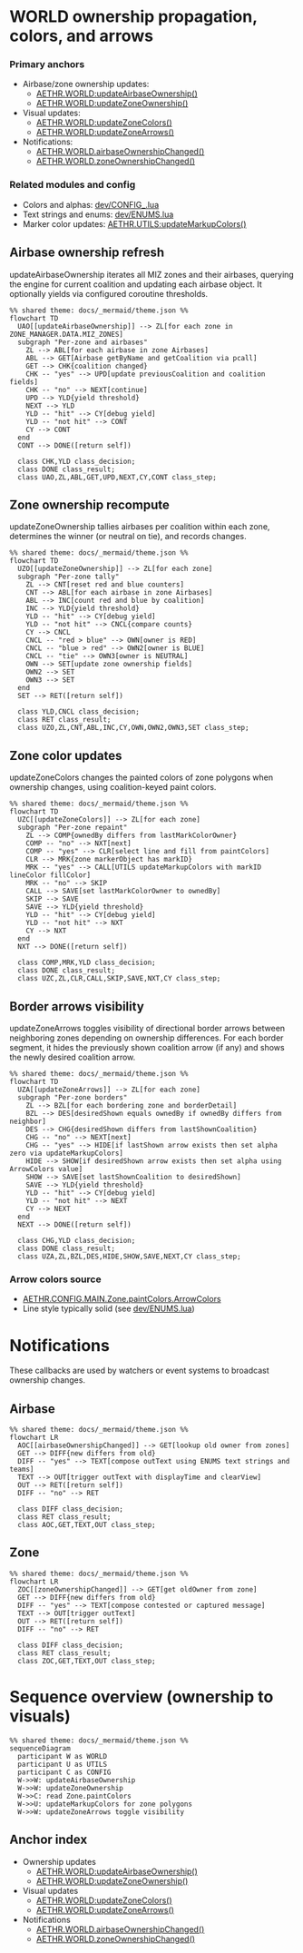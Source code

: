 # WORLD ownership propagation, colors, and arrows

### Primary anchors
- Airbase/zone ownership updates:
  - [AETHR.WORLD:updateAirbaseOwnership()](https://github.com/Gh0st352/AETHR/blob/main/dev/WORLD.lua#L501)
  - [AETHR.WORLD:updateZoneOwnership()](https://github.com/Gh0st352/AETHR/blob/main/dev/WORLD.lua#L633)
- Visual updates:
  - [AETHR.WORLD:updateZoneColors()](https://github.com/Gh0st352/AETHR/blob/main/dev/WORLD.lua#L683)
  - [AETHR.WORLD:updateZoneArrows()](https://github.com/Gh0st352/AETHR/blob/main/dev/WORLD.lua#L730)
- Notifications:
  - [AETHR.WORLD.airbaseOwnershipChanged()](https://github.com/Gh0st352/AETHR/blob/main/dev/WORLD.lua#L970)
  - [AETHR.WORLD.zoneOwnershipChanged()](https://github.com/Gh0st352/AETHR/blob/main/dev/WORLD.lua#L1006)

### Related modules and config
- Colors and alphas: [dev/CONFIG_.lua](../../dev/CONFIG_.lua)
- Text strings and enums: [dev/ENUMS.lua](../../dev/ENUMS.lua)
- Marker color updates: [AETHR.UTILS:updateMarkupColors()](https://github.com/Gh0st352/AETHR/blob/main/dev/UTILS.lua#L188)

## Airbase ownership refresh

updateAirbaseOwnership iterates all MIZ zones and their airbases, querying the engine for current coalition and updating each airbase object. It optionally yields via configured coroutine thresholds.

```mermaid
%% shared theme: docs/_mermaid/theme.json %%
flowchart TD
  UAO[[updateAirbaseOwnership]] --> ZL[for each zone in ZONE_MANAGER.DATA.MIZ_ZONES]
  subgraph "Per-zone and airbases"
    ZL --> ABL[for each airbase in zone Airbases]
    ABL --> GET[Airbase getByName and getCoalition via pcall]
    GET --> CHK{coalition changed}
    CHK -- "yes" --> UPD[update previousCoalition and coalition fields]
    CHK -- "no" --> NEXT[continue]
    UPD --> YLD{yield threshold}
    NEXT --> YLD
    YLD -- "hit" --> CY[debug yield]
    YLD -- "not hit" --> CONT
    CY --> CONT
  end
  CONT --> DONE([return self])

  class CHK,YLD class_decision;
  class DONE class_result;
  class UAO,ZL,ABL,GET,UPD,NEXT,CY,CONT class_step;
```

## Zone ownership recompute

updateZoneOwnership tallies airbases per coalition within each zone, determines the winner (or neutral on tie), and records changes.

```mermaid
%% shared theme: docs/_mermaid/theme.json %%
flowchart TD
  UZO[[updateZoneOwnership]] --> ZL[for each zone]
  subgraph "Per-zone tally"
    ZL --> CNT[reset red and blue counters]
    CNT --> ABL[for each airbase in zone Airbases]
    ABL --> INC[count red and blue by coalition]
    INC --> YLD{yield threshold}
    YLD -- "hit" --> CY[debug yield]
    YLD -- "not hit" --> CNCL{compare counts}
    CY --> CNCL
    CNCL -- "red > blue" --> OWN[owner is RED]
    CNCL -- "blue > red" --> OWN2[owner is BLUE]
    CNCL -- "tie" --> OWN3[owner is NEUTRAL]
    OWN --> SET[update zone ownership fields]
    OWN2 --> SET
    OWN3 --> SET
  end
  SET --> RET([return self])

  class YLD,CNCL class_decision;
  class RET class_result;
  class UZO,ZL,CNT,ABL,INC,CY,OWN,OWN2,OWN3,SET class_step;
```

## Zone color updates

updateZoneColors changes the painted colors of zone polygons when ownership changes, using coalition-keyed paint colors.

```mermaid
%% shared theme: docs/_mermaid/theme.json %%
flowchart TD
  UZC[[updateZoneColors]] --> ZL[for each zone]
  subgraph "Per-zone repaint"
    ZL --> COMP{ownedBy differs from lastMarkColorOwner}
    COMP -- "no" --> NXT[next]
    COMP -- "yes" --> CLR[select line and fill from paintColors]
    CLR --> MRK{zone markerObject has markID}
    MRK -- "yes" --> CALL[UTILS updateMarkupColors with markID lineColor fillColor]
    MRK -- "no" --> SKIP
    CALL --> SAVE[set lastMarkColorOwner to ownedBy]
    SKIP --> SAVE
    SAVE --> YLD{yield threshold}
    YLD -- "hit" --> CY[debug yield]
    YLD -- "not hit" --> NXT
    CY --> NXT
  end
  NXT --> DONE([return self])

  class COMP,MRK,YLD class_decision;
  class DONE class_result;
  class UZC,ZL,CLR,CALL,SKIP,SAVE,NXT,CY class_step;
```

## Border arrows visibility

updateZoneArrows toggles visibility of directional border arrows between neighboring zones depending on ownership differences. For each border segment, it hides the previously shown coalition arrow (if any) and shows the newly desired coalition arrow.

```mermaid
%% shared theme: docs/_mermaid/theme.json %%
flowchart TD
  UZA[[updateZoneArrows]] --> ZL[for each zone]
  subgraph "Per-zone borders"
    ZL --> BZL[for each bordering zone and borderDetail]
    BZL --> DES[desiredShown equals ownedBy if ownedBy differs from neighbor]
    DES --> CHG{desiredShown differs from lastShownCoalition}
    CHG -- "no" --> NEXT[next]
    CHG -- "yes" --> HIDE[if lastShown arrow exists then set alpha zero via updateMarkupColors]
    HIDE --> SHOW[if desiredShown arrow exists then set alpha using ArrowColors value]
    SHOW --> SAVE[set lastShownCoalition to desiredShown]
    SAVE --> YLD{yield threshold}
    YLD -- "hit" --> CY[debug yield]
    YLD -- "not hit" --> NEXT
    CY --> NEXT
  end
  NEXT --> DONE([return self])

  class CHG,YLD class_decision;
  class DONE class_result;
  class UZA,ZL,BZL,DES,HIDE,SHOW,SAVE,NEXT,CY class_step;
```

### Arrow colors source
- [AETHR.CONFIG.MAIN.Zone.paintColors.ArrowColors](../../dev/CONFIG_.lua)
- Line style typically solid (see [dev/ENUMS.lua](../../dev/ENUMS.lua))

# Notifications

These callbacks are used by watchers or event systems to broadcast ownership changes.

## Airbase

```mermaid
%% shared theme: docs/_mermaid/theme.json %%
flowchart LR
  AOC[[airbaseOwnershipChanged]] --> GET[lookup old owner from zones]
  GET --> DIFF{new differs from old}
  DIFF -- "yes" --> TEXT[compose outText using ENUMS text strings and teams]
  TEXT --> OUT[trigger outText with displayTime and clearView]
  OUT --> RET([return self])
  DIFF -- "no" --> RET

  class DIFF class_decision;
  class RET class_result;
  class AOC,GET,TEXT,OUT class_step;
```

## Zone

```mermaid
%% shared theme: docs/_mermaid/theme.json %%
flowchart LR
  ZOC[[zoneOwnershipChanged]] --> GET[get oldOwner from zone]
  GET --> DIFF{new differs from old}
  DIFF -- "yes" --> TEXT[compose contested or captured message]
  TEXT --> OUT[trigger outText]
  OUT --> RET([return self])
  DIFF -- "no" --> RET

  class DIFF class_decision;
  class RET class_result;
  class ZOC,GET,TEXT,OUT class_step;
```

# Sequence overview (ownership to visuals)

```mermaid
%% shared theme: docs/_mermaid/theme.json %%
sequenceDiagram
  participant W as WORLD
  participant U as UTILS
  participant C as CONFIG
  W->>W: updateAirbaseOwnership
  W->>W: updateZoneOwnership
  W->>C: read Zone.paintColors
  W->>U: updateMarkupColors for zone polygons
  W->>W: updateZoneArrows toggle visibility
```

## Anchor index

- Ownership updates
  - [AETHR.WORLD:updateAirbaseOwnership()](https://github.com/Gh0st352/AETHR/blob/main/dev/WORLD.lua#L501)
  - [AETHR.WORLD:updateZoneOwnership()](https://github.com/Gh0st352/AETHR/blob/main/dev/WORLD.lua#L633)
- Visual updates
  - [AETHR.WORLD:updateZoneColors()](https://github.com/Gh0st352/AETHR/blob/main/dev/WORLD.lua#L683)
  - [AETHR.WORLD:updateZoneArrows()](https://github.com/Gh0st352/AETHR/blob/main/dev/WORLD.lua#L730)
- Notifications
  - [AETHR.WORLD.airbaseOwnershipChanged()](https://github.com/Gh0st352/AETHR/blob/main/dev/WORLD.lua#L970)
  - [AETHR.WORLD.zoneOwnershipChanged()](https://github.com/Gh0st352/AETHR/blob/main/dev/WORLD.lua#L1006)